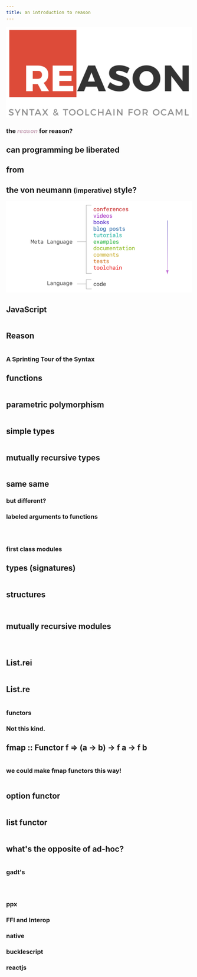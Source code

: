 ```yaml
---
title: an introduction to reason
---
```


<section>
  <section>
    <img src="assets/reasonml.png" />
  </section>
  <section>
    <h1>the <i style="color: #cbaabc;">reason</i> for reason?</h1>
  </section>
  <section>
    <h2>can programming be liberated</h2>
    <h2>from</h2>
    <h2>the von neumann <small>(imperative)</small> style?</h2>
  </section>
  <section>
    <img src="assets/metalang.png" />
  </section>
  <section>
    <h2>JavaScript</h2>
    <pre class="language-javascript" data-src="examples/length-js-example.js"></pre>
  </section>
  <section>
    <h2>Reason</h2>
    <pre class="language-reason" data-src="examples/length-reason-example.re"></pre>
  </section>
</section>
<section>
  <section>
    <h1>A Sprinting Tour of the Syntax</h1>
  </section>
  <section>
    <h2>functions</h2>
    <pre class="language-reason" data-src="examples/functions.re"></pre>
  </section>
  <section>
    <h2>parametric polymorphism</h2>
    <pre class="language-reason" data-src="examples/poly-functions.re"></pre>
  </section>
  <section>
    <h2>simple types</h2>
    <pre class="language-reason" data-src="examples/types.re"></pre>
  </section>
  <section>
    <h2>mutually recursive types</h2>
    <pre class="language-reason" data-src="examples/poly-types.re"></pre>
  </section>
</section>
<section>
  <section>
    <h2>same same</h2>
    <h1>but different?</h1>
  </section>
  <section>
    <h1>labeled arguments to functions</h1>
  </section>
  <section>
    <pre class="language-reason" data-src="examples/labeled-args-1.re"></pre>
  </section>
  <section>
    <pre class="language-reason" data-src="examples/labeled-args-2.re"></pre>
  </section>
  <section>
    <pre class="language-reason" data-src="examples/labeled-args-3.re"></pre>
  </section>
</section>
<section>
  <section>
    <h1>first class modules</h1>
  </section>
  <section>
    <h2>types (signatures)</h2>
    <pre class="language-reason" data-src="examples/modules-types.re"></pre>
  </section>
  <section style="flex-direction: column">
    <h2>structures</h2>
    <pre class="language-reason" data-src="examples/modules.re"></pre>
  </section>
  <section>
    <pre class="language-reason" data-src="examples/module-usage.re"></pre>
  </section>
  <section>
    <h2>mutually recursive modules</h1>
    <pre class="language-reason" data-src="examples/mutual-recursion-modules.re"></pre>
    <pre class="language-reason" data-src="examples/mutual-recursion-modules-2.re"></pre>
  </section>
  <section>
    <pre class="language-reason" data-src="examples/first-class-modules.re"></pre>
  </section>
  <section style="flex-direction: row">
    <div style="width: 100%">
      <h2>List.rei</h2>
      <pre class="language-reason" data-src="examples/first-class-files-types.re"></pre>
    </div>
    <div style="width: 100%">
      <h2>List.re</h2>
      <pre class="language-reason" data-src="examples/first-class-files.re"></pre>
    </div>
  </section>
</section>
<section>
  <section>
    <h1>functors</h1>
  </section>
  <section style="flex-direction: column">
    <h1>Not this kind.</h1>
    <h2>fmap :: Functor f => (a -> b) -> f a -> f b</h2>
  </section>
  <section>
    <pre class="language-reason" data-src="examples/functors.re"></pre>
  </section>
  <section>
    <h1>we could make fmap functors this way!</h1>
  </section>
  <section>
    <pre class="language-reason" data-src="examples/fmap-functor.re"></pre>
  </section>
  <section style="flex-direction: row">
    <div style="width: 100%">
      <h2>option functor</h2>
      <pre class="language-reason" data-src="examples/fmap-impl-option.re"></pre>
    </div>
    <div style="width: 100%">
      <h2>list functor</h2>
      <pre class="language-reason" data-src="examples/fmap-impl-list.re"></pre>
    </div>
  </section>
  <section>
    <h2>what's the opposite of ad-hoc?</h2>
    <pre class="language-reason" data-src="examples/opposite-of-ad-hoc.re"></pre>
  </section>
</section>

<section>
  <section>
    <h1>gadt's</h1>
  </section>

  <section>
    <pre class="language-reason" data-src="examples/gadt-1.re"></pre>
  </section>

  <section>
    <pre class="language-reason" data-src="examples/gadt-2.re"></pre>
  </section>

  <section>
    <pre class="language-reason" data-src="examples/gadt-3.re"></pre>
  </section>
</section>

<section>
  <section>
    <h1>ppx</h1>
  </section>
</section>

<section>
  <section>
    <h1>FFI and Interop</h1>
  </section>

  <section>
    <h1>native</h1>
  </section>

  <section>
    <h1>bucklescript</h1>
  </section>

  <section>
    <h1>reactjs</h1>
  </section>
</section>
